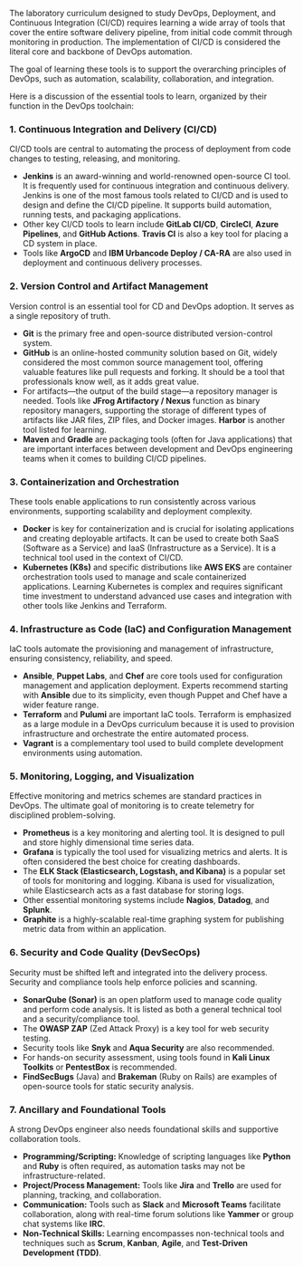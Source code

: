 The laboratory curriculum designed to study DevOps, Deployment, and Continuous Integration (CI/CD) requires learning a wide array of tools that cover the entire software delivery pipeline, from initial code commit through monitoring in production. The implementation of CI/CD is considered the literal core and backbone of DevOps automation.

The goal of learning these tools is to support the overarching principles of DevOps, such as automation, scalability, collaboration, and integration.

Here is a discussion of the essential tools to learn, organized by their function in the DevOps toolchain:

### 1. Continuous Integration and Delivery (CI/CD)

CI/CD tools are central to automating the process of deployment from code changes to testing, releasing, and monitoring.

*   **Jenkins** is an award-winning and world-renowned open-source CI tool. It is frequently used for continuous integration and continuous delivery. Jenkins is one of the most famous tools related to CI/CD and is used to design and define the CI/CD pipeline. It supports build automation, running tests, and packaging applications.
*   Other key CI/CD tools to learn include **GitLab CI/CD**, **CircleCI**, **Azure Pipelines**, and **GitHub Actions**. **Travis CI** is also a key tool for placing a CD system in place.
*   Tools like **ArgoCD** and **IBM Urbancode Deploy / CA-RA** are also used in deployment and continuous delivery processes.

### 2. Version Control and Artifact Management

Version control is an essential tool for CD and DevOps adoption. It serves as a single repository of truth.

*   **Git** is the primary free and open-source distributed version-control system.
*   **GitHub** is an online-hosted community solution based on Git, widely considered the most common source management tool, offering valuable features like pull requests and forking. It should be a tool that professionals know well, as it adds great value.
*   For artifacts—the output of the build stage—a repository manager is needed. Tools like **JFrog Artifactory / Nexus** function as binary repository managers, supporting the storage of different types of artifacts like JAR files, ZIP files, and Docker images. **Harbor** is another tool listed for learning.
*   **Maven** and **Gradle** are packaging tools (often for Java applications) that are important interfaces between development and DevOps engineering teams when it comes to building CI/CD pipelines.

### 3. Containerization and Orchestration

These tools enable applications to run consistently across various environments, supporting scalability and deployment complexity.

*   **Docker** is key for containerization and is crucial for isolating applications and creating deployable artifacts. It can be used to create both SaaS (Software as a Service) and IaaS (Infrastructure as a Service). It is a technical tool used in the context of CI/CD.
*   **Kubernetes (K8s)** and specific distributions like **AWS EKS** are container orchestration tools used to manage and scale containerized applications. Learning Kubernetes is complex and requires significant time investment to understand advanced use cases and integration with other tools like Jenkins and Terraform.

### 4. Infrastructure as Code (IaC) and Configuration Management

IaC tools automate the provisioning and management of infrastructure, ensuring consistency, reliability, and speed.

*   **Ansible**, **Puppet Labs**, and **Chef** are core tools used for configuration management and application deployment. Experts recommend starting with **Ansible** due to its simplicity, even though Puppet and Chef have a wider feature range.
*   **Terraform** and **Pulumi** are important IaC tools. Terraform is emphasized as a large module in a DevOps curriculum because it is used to provision infrastructure and orchestrate the entire automated process.
*   **Vagrant** is a complementary tool used to build complete development environments using automation.

### 5. Monitoring, Logging, and Visualization

Effective monitoring and metrics schemes are standard practices in DevOps. The ultimate goal of monitoring is to create telemetry for disciplined problem-solving.

*   **Prometheus** is a key monitoring and alerting tool. It is designed to pull and store highly dimensional time series data.
*   **Grafana** is typically the tool used for visualizing metrics and alerts. It is often considered the best choice for creating dashboards.
*   The **ELK Stack (Elasticsearch, Logstash, and Kibana)** is a popular set of tools for monitoring and logging. Kibana is used for visualization, while Elasticsearch acts as a fast database for storing logs.
*   Other essential monitoring systems include **Nagios**, **Datadog**, and **Splunk**.
*   **Graphite** is a highly-scalable real-time graphing system for publishing metric data from within an application.

### 6. Security and Code Quality (DevSecOps)

Security must be shifted left and integrated into the delivery process. Security and compliance tools help enforce policies and scanning.

*   **SonarQube (Sonar)** is an open platform used to manage code quality and perform code analysis. It is listed as both a general technical tool and a security/compliance tool.
*   The **OWASP ZAP** (Zed Attack Proxy) is a key tool for web security testing.
*   Security tools like **Snyk** and **Aqua Security** are also recommended.
*   For hands-on security assessment, using tools found in **Kali Linux Toolkits** or **PentestBox** is recommended.
*   **FindSecBugs** (Java) and **Brakeman** (Ruby on Rails) are examples of open-source tools for static security analysis.

### 7. Ancillary and Foundational Tools

A strong DevOps engineer also needs foundational skills and supportive collaboration tools.

*   **Programming/Scripting:** Knowledge of scripting languages like **Python** and **Ruby** is often required, as automation tasks may not be infrastructure-related.
*   **Project/Process Management:** Tools like **Jira** and **Trello** are used for planning, tracking, and collaboration.
*   **Communication:** Tools such as **Slack** and **Microsoft Teams** facilitate collaboration, along with real-time forum solutions like **Yammer** or group chat systems like **IRC**.
*   **Non-Technical Skills:** Learning encompasses non-technical tools and techniques such as **Scrum**, **Kanban**, **Agile**, and **Test-Driven Development (TDD)**.